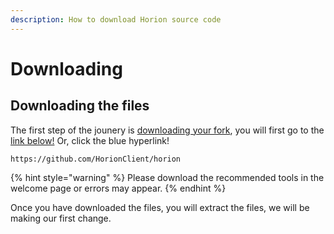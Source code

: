 ```yaml
---
description: How to download Horion source code
---
```


# Downloading

## Downloading the files

The first step of the jounery is [downloading your fork](https://github.com/horionclient/Horion/tree/3ea78ca6d14bc29a5e40aad10c540befbf89b3f6), you will first go to the [link below!](https://github.com/horionclient/Horion/tree/3ea78ca6d14bc29a5e40aad10c540befbf89b3f6) Or, click the blue hyperlink!

```text
https://github.com/HorionClient/horion
```

{% hint style="warning" %}
Please download the recommended tools in the welcome page or errors may appear.
{% endhint %}

Once you have downloaded the files, you will extract the files, we will be making our first change.

